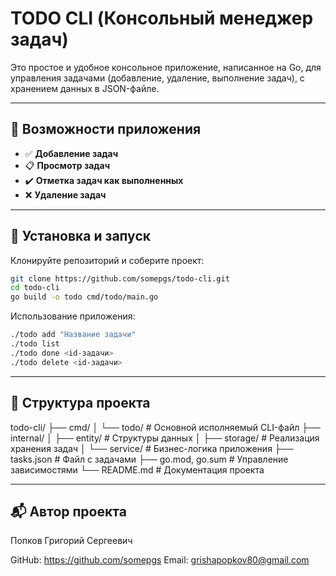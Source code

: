 # TODO CLI (Консольный менеджер задач)

Это простое и удобное консольное приложение, написанное на Go, для управления задачами (добавление, удаление, выполнение задач), с хранением данных в JSON-файле.

---

## 🎯 Возможности приложения

- ✅ **Добавление задач**
- 📋 **Просмотр задач**
- ✔️ **Отметка задач как выполненных**
- ❌ **Удаление задач**

---

## 🚀 Установка и запуск

Клонируйте репозиторий и соберите проект:

```bash
git clone https://github.com/somepgs/todo-cli.git
cd todo-cli
go build -o todo cmd/todo/main.go
```

Использование приложения:

```bash
./todo add "Название задачи"
./todo list
./todo done <id-задачи>
./todo delete <id-задачи>
```

---

## 📁 Структура проекта

todo-cli/
├── cmd/
│   └── todo/                # Основной исполняемый CLI-файл
├── internal/
│   ├── entity/              # Структуры данных
│   ├── storage/             # Реализация хранения задач
│   └── service/             # Бизнес-логика приложения
├── tasks.json               # Файл с задачами
├── go.mod, go.sum           # Управление зависимостями
└── README.md                # Документация проекта

---

## 📬 Автор проекта

Попков Григорий Сергеевич

GitHub:     https://github.com/somepgs
Email:      grishapopkov80@gmail.com